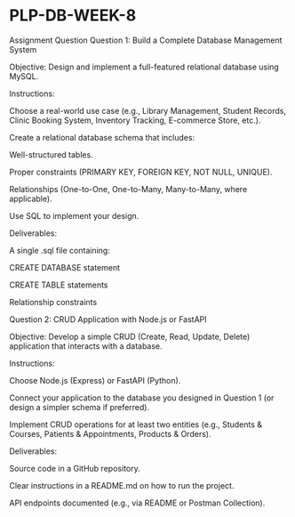 # PLP-DB-WEEK-8

Assignment Question
Question 1: Build a Complete Database Management System

Objective:
Design and implement a full-featured relational database using MySQL.

Instructions:

Choose a real-world use case (e.g., Library Management, Student Records, Clinic Booking System, Inventory Tracking, E-commerce Store, etc.).

Create a relational database schema that includes:

Well-structured tables.

Proper constraints (PRIMARY KEY, FOREIGN KEY, NOT NULL, UNIQUE).

Relationships (One-to-One, One-to-Many, Many-to-Many, where applicable).

Use SQL to implement your design. 

Deliverables:

A single .sql file containing:

CREATE DATABASE statement

CREATE TABLE statements

Relationship constraints


Question 2: CRUD Application with Node.js or FastAPI

Objective:
Develop a simple CRUD (Create, Read, Update, Delete) application that interacts with a database.

Instructions:

Choose Node.js (Express) or FastAPI (Python).

Connect your application to the database you designed in Question 1 (or design a simpler schema if preferred).

Implement CRUD operations for at least two entities (e.g., Students & Courses, Patients & Appointments, Products & Orders).

Deliverables:

Source code in a GitHub repository.

Clear instructions in a README.md on how to run the project.

API endpoints documented (e.g., via README or Postman Collection).

